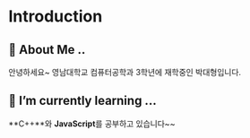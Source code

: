 # Introduction

## 💬 About Me ..  
안녕하세요~ 영남대학교 컴퓨터공학과 3학년에 재학중인 박대형입니다.  

## 🌱 I’m currently learning ...  
**C++**와 **JavaScript**를 공부하고 있습니다~~

<!--
**d4eh0/d4eh0** is a ✨ _special_ ✨ repository because its `README.md` (this file) appears on your GitHub profile.

Here are some ideas to get you started:

- 🔭 I’m currently working on ...
- 🌱 I’m currently learning ...
- 👯 I’m looking to collaborate on ...
- 🤔 I’m looking for help with ...
- 💬 Ask me about ...
- 📫 How to reach me: ...
- 😄 Pronouns: ...
- ⚡ Fun fact: ...
-->
